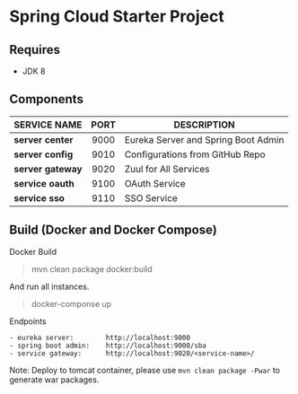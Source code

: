 # Spring Cloud Starter Project

## Requires

- JDK 8

## Components

| SERVICE NAME | PORT | DESCRIPTION |
| --- | :---: | --- |
| **server center** | 9000 | Eureka Server and Spring Boot Admin |
| **server config** | 9010 | Configurations from GitHub Repo |
| **server gateway** | 9020 | Zuul for All Services |
| **service oauth** | 9100 | OAuth Service |
| **service sso** | 9110 | SSO Service |

## Build (Docker and Docker Compose)

Docker Build

> mvn clean package docker:build

And run all instances.

> docker-componse up

Endpoints

```
- eureka server:        http://localhost:9000 
- spring boot admin:    http://localhost:9000/sba    
- service gateway:      http://localhost:9020/<service-name>/
```

Note:  Deploy to tomcat container, please use `mvn clean package -Pwar` to generate war packages.
